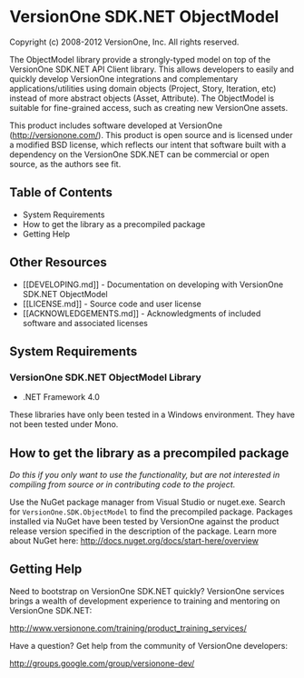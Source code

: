 # VersionOne SDK.NET ObjectModel
Copyright (c) 2008-2012 VersionOne, Inc.
All rights reserved.

The ObjectModel library provide a strongly-typed model on top of the VersionOne SDK.NET API Client library. This allows developers to easily and quickly develop VersionOne integrations and complementary applications/utilities using domain objects (Project, Story, Iteration, etc) instead of more abstract objects (Asset, Attribute). The ObjectModel is suitable for fine-grained access, such as creating new VersionOne assets.

This product includes software developed at VersionOne (http://versionone.com/). This product is open source and is licensed under a modified BSD license, which reflects our intent that software built with a dependency on the  VersionOne SDK.NET can be commercial or open source, as the authors see fit.

## Table of Contents

* System Requirements
* How to get the library as a precompiled package
* Getting Help

## Other Resources

* [[DEVELOPING.md]] - Documentation on developing with VersionOne SDK.NET ObjectModel
* [[LICENSE.md]] - Source code and user license
* [[ACKNOWLEDGEMENTS.md]] - Acknowledgments of included software and associated licenses

## System Requirements

### VersionOne SDK.NET ObjectModel Library
* .NET Framework 4.0

These libraries have only been tested in a Windows environment. They have not been tested under Mono.

## How to get the library as a precompiled package

_Do this if you only want to use the functionality, but are not interested in compiling from source or in contributing code to the project._

Use the NuGet package manager from Visual Studio or nuget.exe. Search for `VersionOne.SDK.ObjectModel` to find the precompiled package. Packages installed via NuGet have been tested by VersionOne against the product release version specified in the description of the package. Learn more about NuGet here: http://docs.nuget.org/docs/start-here/overview

## Getting Help
Need to bootstrap on VersionOne SDK.NET quickly? VersionOne services brings a wealth of development experience to training and mentoring on VersionOne SDK.NET:

http://www.versionone.com/training/product_training_services/

Have a question? Get help from the community of VersionOne developers:

http://groups.google.com/group/versionone-dev/

